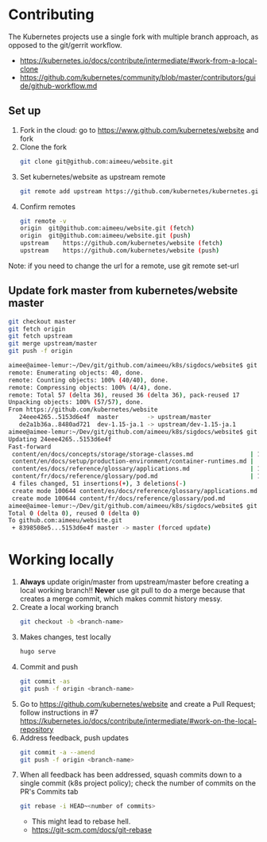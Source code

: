 # Contributing
The Kubernetes projects use a single fork with multiple branch approach, as opposed to the git/gerrit workflow.
- https://kubernetes.io/docs/contribute/intermediate/#work-from-a-local-clone
- https://github.com/kubernetes/community/blob/master/contributors/guide/github-workflow.md

## Set up

1. Fork in the cloud: go to https://www.github.com/kubernetes/website and fork
1. Clone the fork
    ```bash
    git clone git@github.com:aimeeu/website.git
    ```
1. Set kubernetes/website as upstream remote
    ```bash
    git remote add upstream https://github.com/kubernetes/kubernetes.git
    ```
1. Confirm remotes
    ```bash
    git remote -v
    origin	git@github.com:aimeeu/website.git (fetch)
    origin	git@github.com:aimeeu/website.git (push)
    upstream	https://github.com/kubernetes/website (fetch)
    upstream	https://github.com/kubernetes/website (push)
    ```

Note: if you need to change the url for a remote, use git remote set-url <upstream> <new url>

## Update fork master from kubernetes/website master

```bash
git checkout master
git fetch origin
git fetch upstream
git merge upstream/master
git push -f origin
```

``` bash
aimee@aimee-lemur:~/Dev/git/github.com/aimeeu/k8s/sigdocs/website$ git fetch upstream
remote: Enumerating objects: 40, done.
remote: Counting objects: 100% (40/40), done.
remote: Compressing objects: 100% (4/4), done.
remote: Total 57 (delta 36), reused 36 (delta 36), pack-reused 17
Unpacking objects: 100% (57/57), done.
From https://github.com/kubernetes/website
   24eee4265..5153d6e4f  master        -> upstream/master
   de2a1b36a..8480ad721  dev-1.15-ja.1 -> upstream/dev-1.15-ja.1
aimee@aimee-lemur:~/Dev/git/github.com/aimeeu/k8s/sigdocs/website$ git merge upstream/master
Updating 24eee4265..5153d6e4f
Fast-forward
 content/en/docs/concepts/storage/storage-classes.md                | 18 +++++++++++++++---
 content/en/docs/setup/production-environment/container-runtimes.md |  5 +++++
 content/es/docs/reference/glossary/applications.md                 | 13 +++++++++++++
 content/fr/docs/reference/glossary/pod.md                          | 18 ++++++++++++++++++
 4 files changed, 51 insertions(+), 3 deletions(-)
 create mode 100644 content/es/docs/reference/glossary/applications.md
 create mode 100644 content/fr/docs/reference/glossary/pod.md
aimee@aimee-lemur:~/Dev/git/github.com/aimeeu/k8s/sigdocs/website$ git push -f origin
Total 0 (delta 0), reused 0 (delta 0)
To github.com:aimeeu/website.git
 + 8398508e5...5153d6e4f master -> master (forced update)
```

# Working locally

1. **Always** update origin/master from upstream/master before creating a local working branch!! **Never** use git pull to do a merge because that creates a merge commit, which makes commit history messy.
1. Create a local working branch
    ```bash
    git checkout -b <branch-name>
    ```
1. Makes changes, test locally
    ```bash
    hugo serve
    ```
1. Commit and push
    ```bash
    git commit -as
    git push -f origin <branch-name>
    ```
1. Go to https://github.com/kubernetes/website and create a Pull Request; follow instructions in #7 https://kubernetes.io/docs/contribute/intermediate/#work-on-the-local-repository
1. Address feedback, push updates
    ```bash
    git commit -a --amend
    git push -f origin <branch-name>
    ```
1. When all feedback has been addressed, squash commits down to a single commit (k8s project policy); check the number of commits on the PR's Commits tab
    ```bash
    git rebase -i HEAD~<number of commits>
    ```
    - This might lead to rebase hell.
    - https://git-scm.com/docs/git-rebase
